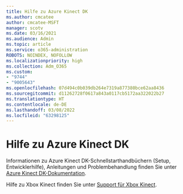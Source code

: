 ```yaml
---
title: Hilfe zu Azure Kinect DK
ms.author: cmcatee
author: cmcatee-MSFT
manager: scotv
ms.date: 03/16/2021
ms.audience: Admin
ms.topic: article
ms.service: o365-administration
ROBOTS: NOINDEX, NOFOLLOW
ms.localizationpriority: high
ms.collection: Adm_O365
ms.custom:
- "9744"
- "9005643"
ms.openlocfilehash: 07d494c0b039db264e7319a877380bce62aa8436
ms.sourcegitcommit: d11262728f0617a843a0117cb5172aa322022b27
ms.translationtype: HT
ms.contentlocale: de-DE
ms.lasthandoff: 03/08/2022
ms.locfileid: "63298125"
---
```

# <a name="help-with-azure-kinect-dk"></a>Hilfe zu Azure Kinect DK

Informationen zu Azure Kinect DK-Schnellstarthandbüchern (Setup, Entwicklerhilfe), Anleitungen und Problembehandlung finden Sie unter [Azure Kinect DK-Dokumentation](https://docs.microsoft.com/azure/kinect-dk/).


Hilfe zu Xbox Kinect finden Sie unter [Support für Xbox Kinect](https://www.xbox.com/Search?q=kinect&rtc=1#nav-support).